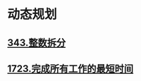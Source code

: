 # 动态规划

## [343.整数拆分](https://leetcode-cn.com/problems/integer-break/)
## [1723.完成所有工作的最短时间](https://leetcode-cn.com/problems/find-minimum-time-to-finish-all-jobs/)